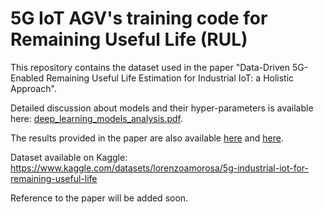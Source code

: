 # 5G IoT AGV's training code for Remaining Useful Life (RUL)
This repository contains the dataset used in the paper "Data-Driven 5G-Enabled Remaining Useful Life Estimation for Industrial IoT: a Holistic Approach".

Detailed discussion about models and their hyper-parameters is available here: [deep_learning_models_analysis.pdf](https://github.com/Lostefra/5G_IoT_AGV_RUL_prediction/blob/main/deep_learning_models_analysis.pdf).

The results provided in the paper are also available [here](https://github.com/Lostefra/5G_IoT_AGV_RUL_prediction/blob/main/testing_summary_5.csv) and [here](https://github.com/Lostefra/5G_IoT_AGV_RUL_prediction/blob/main/testing_summary_10.csv).

Dataset available on Kaggle: https://www.kaggle.com/datasets/lorenzoamorosa/5g-industrial-iot-for-remaining-useful-life

Reference to the paper will be added soon.
